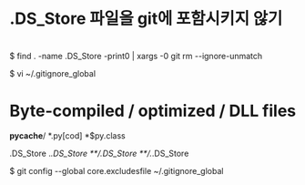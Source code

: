#
# .DS_Store 파일을 git에 포함시키지 않기
#
$ find . -name .DS_Store -print0 | xargs -0 git rm --ignore-unmatch

$ vi ~/.gitignore_global
# Byte-compiled / optimized / DLL files
__pycache__/
*.py[cod]
*$py.class

.DS_Store
._.DS_Store
**/.DS_Store
**/._.DS_Store

$ git config --global core.excludesfile ~/.gitignore_global
